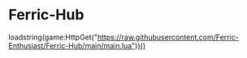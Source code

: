 # Ferric-Hub

loadstring(game:HttpGet("https://raw.githubusercontent.com/Ferric-Enthusiast/Ferric-Hub/main/main.lua"))()